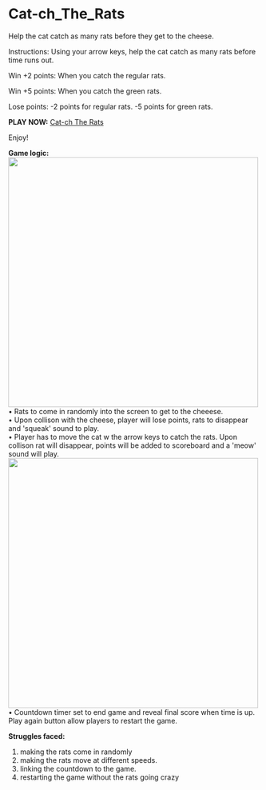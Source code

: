# Cat-ch_The_Rats
Help the cat catch as many rats before they get to the cheese.

Instructions: Using your arrow keys, help the cat catch as many rats before time runs out. 

Win +2 points:
When you catch the regular rats.

Win +5 points:
When you catch the green rats. 

Lose points:
-2 points for regular rats.
-5 points for green rats. 


<strong>PLAY NOW:</strong> <a href="">Cat-ch The Rats</a>

Enjoy!

<strong>Game logic:</strong><br>
<img src="https://i.ibb.co/V3HPhLz/Game-preview-1.png" width="500px"/><br>
• Rats to come in randomly into the screen to get to the cheeese. <br>
• Upon collison with the cheese, player will lose points, rats to disappear and 'squeak' sound to play.<br>
• Player has to move the cat w the arrow keys to catch the rats. Upon collison rat will disappear, points will be added to scoreboard and a 'meow' sound will play.<br>
<img src="https://i.ibb.co/k3PxTVv/Game-preview-3.png" width="500px"/><br>
• Countdown timer set to end game and reveal final score when time is up. Play again button allow players to restart the game. 


<strong>Struggles faced: </strong>
1. making the rats come in randomly
2. making the rats move at different speeds.
3. linking the countdown to the game.
4. restarting the game without the rats going crazy
